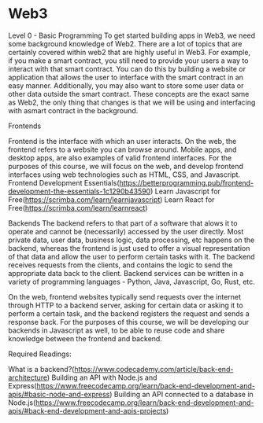 # Web3

Level 0 - Basic Programming
To get started building apps in Web3, we need some background knowledge of Web2. There are a lot of topics that are certainly covered within web2 that are highly useful in Web3.
For example, if you make a smart contract, you still need to provide your users a way to interact with that smart contract. You can do this by building a website or application
that allows the user to interface with the smart contract in an easy manner. Additionally, you may also want to store some user data or other data outside the smart contract.
These concepts are the exact same as Web2, the only thing that changes is that we will be using and interfacing with asmart contract in the background.


Frontends

Frontend is the interface with which an user interacts. On the web, the frontend refers to a website you can browse around. Mobile apps, and desktop apps, are also examples of
valid frontend interfaces. For the purposes of this course, we will focus on the web, and develop frontend interfaces using web technologies such as HTML, CSS, and Javascript.
Frontend Development Essentials(https://betterprogramming.pub/frontend-development-the-essentials-1c1290b43590)
Learn Javascript for Free(https://scrimba.com/learn/learnjavascript)
Learn React for Free(https://scrimba.com/learn/learnreact)

Backends
The backend refers to that part of a software that alows it to operate and cannot be (necessarily) accessed by the user directly. Most private data, user data, business logic, data processing, etc happens on the backend, whereas the frontend is just used to offer a visual representation of that data and allow the user to perform certain tasks with it. The backend receives requests from the clients, and contains the logic to send the appropriate data back to the client. Backend services can be written in a variety of programming languages - Python, Java, Javascript, Go, Rust, etc.

On the web, frontend websites typically send requests over the internet through HTTP to a backend server, asking for certain data or asking it to perform a certain task, and the backend registers the request and sends a response back. For the purposes of this course, we will be developing our backends in Javascript as well, to be able to reuse code and share knowledge between the frontend and backend.

Required Readings:

What is a backend?(https://www.codecademy.com/article/back-end-architecture)
Building an API with Node.js and Express(https://www.freecodecamp.org/learn/back-end-development-and-apis/#basic-node-and-express)
Building an API connected to a database in Node.js(https://www.freecodecamp.org/learn/back-end-development-and-apis/#back-end-development-and-apis-projects)
